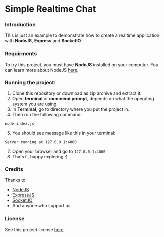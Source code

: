 # Simple Realtime Chat
### Introduction
This is just an example to demonstrate how to create a realtime application with **NodeJS**, **Express** and **SocketIO**.
### Requirments
To try this project, you must have **NodeJS** installed on your computer. You can learn more about NodeJS [here](https://github.com/nodejs/node).
### Running the project:
1. Clone this repository or download as zip archive and extract it.
2. Open **terminal** or **commend prompt**, depends on what the operating system you are using.
3. In **Terminal**, go to directory where you put the project in.
4. Then run the following command:
```shell script
node index.js
```
5. You should see message like this in your terminal:
```
Server running at 127.0.0.1:4000
```
7. Open your browser and go to ```127.0.0.1:4000```
8. Thats it, happy exploring :)

### Credits
Thanks to:
* [NodeJS](https://github.com/nodejs/node)
* [ExpressJS](https://github.com/expressjs/express)
* [Socket.IO](https://github.com/socketio/socket.io)
* And anyone who support us.

### License
See this project license [here](https://github.com/DykiSA/simple-realtime-chat/blob/master/LICENSE).